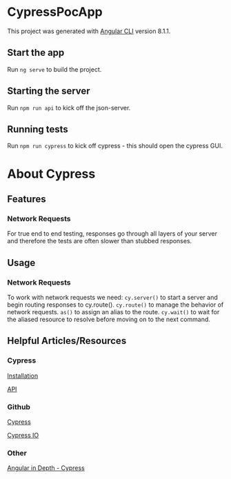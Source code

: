 # CypressPocApp

This project was generated with [Angular CLI](https://github.com/angular/angular-cli) version 8.1.1.

## Start the app

Run `ng serve` to build the project. 

## Starting the server

Run `npm run api` to kick off the json-server.

## Running tests

Run `npm run cypress` to kick off cypress - this should open the cypress GUI.


# About Cypress

## Features
### Network Requests
For true end to end testing, responses go through all layers of your server and therefore the tests are often slower than stubbed responses. 

## Usage
### Network Requests
To work with network requests we need:
`cy.server()` to start a server and begin routing responses to cy.route().
`cy.route()` to manage the behavior of network requests.
`as()` to assign an alias to the route.
`cy.wait()` to wait for the aliased resource to resolve before moving on to the next command.

## Helpful Articles/Resources
### Cypress
[Installation](https://docs.cypress.io/guides/getting-started/installing-cypress.html)

[API](https://docs.cypress.io/api/api/table-of-contents.html)

### Github
[Cypress](https://github.com/cypress-io/cypress)

[Cypress IO](https://github.com/cypress-io)

### Other
[Angular in Depth - Cypress](https://medium.com/angular-in-depth/get-started-with-cypress-d6ac4b910605)
